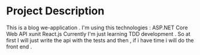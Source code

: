 # Project Description
This is a blog we-application .
I'm using this technologies : 
ASP.NET Core Web API
xunit
React.js
Currently I'm just learning TDD development . So at first I will just write the api with the tests and then , if i have time i will do the front end . 